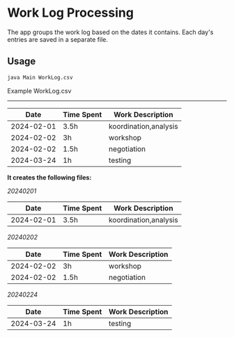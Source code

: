 # Work Log Processing
 The app groups the work log based on the dates it contains. Each day's entries are saved in a separate file.

## Usage
```bash
java Main WorkLog.csv
```

Example WorkLog.csv

----------------------------
|Date | Time  Spent | Work Description      | 
|-----|-------------|-----------------------| 
| 2024-02-01 | 3.5h | koordination,analysis | 
| 2024-02-02 | 3h | workshop              |  
| 2024-02-02 | 1.5h | negotiation           |  
| 2024-03-24 | 1h | testing               |


 **It creates the following files:**

 *20240201*

|Date | Time Spent | Work Description |
|-----|------------|------------------|
| 2024-02-01 | 3.5h | koordination,analysis | 


 *20240202*

| Date       | Time Spent | Work Description |
|------------|----------|------------------|
| 2024-02-02 | 3h | workshop| 
| 2024-02-02 | 1.5h | negotiation           |  

 *20240224*

| Date       | Time Spent | Work Description |
|------------|----------|------------------|
| 2024-03-24 | 1h | testing               |
